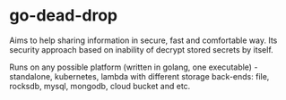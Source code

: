 # go-dead-drop

Aims to help sharing information in secure, fast and comfortable way. Its security approach based on inability of decrypt stored secrets by itself.

Runs on any possible platform (written in golang, one executable) - standalone, kubernetes, lambda with different storage back-ends: file, rocksdb, mysql, mongodb, cloud bucket and etc.
